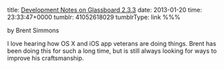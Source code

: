 title: [Development Notes on Glassboard 2.3.3](http://inessential.com/2013/01/19/development_notes_on_glassboard_2_3_3)
date: 2013-01-20
time: 23:33:47+0000
tumblr: 41052618029
tumblrType: link
%%%

by Brent Simmons

I love hearing how OS X and iOS app veterans are doing things. Brent has been doing this for such a long time, but is still always looking for ways to improve his craftsmanship.

